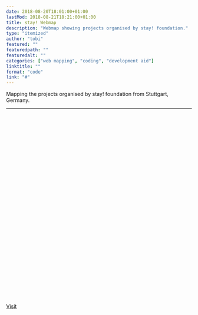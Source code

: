 ```yaml
---
date: 2018-08-20T18:01:00+01:00
lastMod: 2018-08-21T18:21:00+01:00
title: stay! Webmap
description: "Webmap showing projects organised by stay! foundation."
type: "itemized"
author: "tobi"
featured: ""
featuredpath: ""
featuredalt: ""
categories: ["web mapping", "coding", "development aid"]
linktitle: ""
format: "code"
link: "#"
---
```


Mapping the projects organised by stay! foundation from Stuttgart, Germany.

---

<div id="map" style="width: 100%; height: 500px;"></div>

<i class="fa fa-link"></i> [Visit](https://www.stay-stiftung.org)

<script src="https://api.tiles.mapbox.com/mapbox-gl-js/v0.48.0/mapbox-gl.js"></script>
<link href="https://api.tiles.mapbox.com/mapbox-gl-js/v0.48.0/mapbox-gl.css" rel="stylesheet" />
<link href="/css/stay_styles.css" rel="stylesheet" />
<script src="/js/stay_webmap.js"></script>
